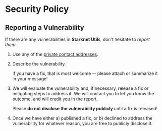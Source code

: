 # Security Policy

## Reporting a Vulnerability

If there are any vulnerabilities in **Starknet Utils**, don't hesitate to _report them_.

1. Use any of the [private contact addresses](https://github.com/starkware-libs/starkware-starknet-utils#getting-help).
2. Describe the vulnerability.

   If you have a fix, that is most welcome -- please attach or summarize it in your message!

3. We will evaluate the vulnerability and, if necessary, release a fix or mitigating steps to address it. We will contact you to let you know the outcome, and will credit you in the report.

   Please **do not disclose the vulnerability publicly** until a fix is released!

4. Once we have either a) published a fix, or b) declined to address the vulnerability for whatever reason, you are free to publicly disclose it.
